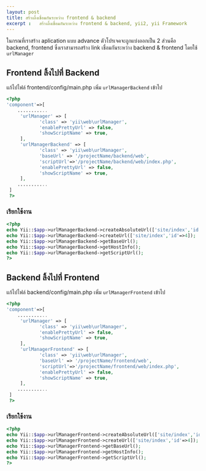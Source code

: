 ```yaml
---
layout: post
title: สร้างลิ้งเชื่อมกันระหว่าง frontend & backend
excerpt :   สร้างลิ้งเชื่อมกันระหว่าง frontend & backend, yii2, yii Framework
---
```


ในกรณที่เราสร้าง aplication แบบ advance ตัวโปรเจคจะถูกแบ่งออกเป็น 2 ส่วนคือ backend, frontend ซึ่งเราสามารถสร้าง link เชื่อมกันระหว่าง backend & frontend โดยใช้ `urlManager`

## Frontend ลิ้งไปที่ Backend
แก้ไปไฟล์ frontend/config/main.php  เพิ่ม `urlManagerBackend` เข้าไป

```php
<?php
'component'=>[
	...........
	 'urlManager' => [
            'class' => 'yii\web\urlManager',
            'enablePrettyUrl' => false,
            'showScriptName' => true,
     ],
     'urlManagerBackend' => [
            'class' => 'yii\web\urlManager',
            'baseUrl' => '/projectName/backend/web',
            'scriptUrl'=>'/projectName/backend/web/index.php',
            'enablePrettyUrl' => false,
            'showScriptName' => true,
     ],
    ...........
 ]
 ?>
```

### เรียกใช้งาน
```php
<?php
echo Yii::$app->urlManagerBackend->createAbsoluteUrl(['site/index','id'=>4]);
echo Yii::$app->urlManagerBackend->createUrl(['site/index','id'=>4]);
echo Yii::$app->urlManagerBackend->getBaseUrl();
echo Yii::$app->urlManagerBackend->getHostInfo();
echo Yii::$app->urlManagerBackend->getScriptUrl();
?>
```

## Backend  ลิ้งไปที่ Frontend
แก้ไปไฟล์ backend/config/main.php  เพิ่ม `urlManagerFrontend` เข้าไป

```php
<?php
'component'=>[
	...........
	 'urlManager' => [
            'class' => 'yii\web\urlManager',
            'enablePrettyUrl' => false,
            'showScriptName' => true,
     ],
     'urlManagerFrontend' => [
            'class' => 'yii\web\urlManager',
            'baseUrl' => '/projectName/frontend/web',
            'scriptUrl'=>'/projectName/frontend/web/index.php',
            'enablePrettyUrl' => false,
            'showScriptName' => true,
     ],
    ...........
 ]
 ?>
```

### เรียกใช้งาน

```php
<?php
echo Yii::$app->urlManagerFrontend->createAbsoluteUrl(['site/index','id'=>4]);
echo Yii::$app->urlManagerFrontend->createUrl(['site/index','id'=>4]);
echo Yii::$app->urlManagerFrontend->getBaseUrl();
echo Yii::$app->urlManagerFrontend->getHostInfo();
echo Yii::$app->urlManagerFrontend->getScriptUrl();
?>
```
